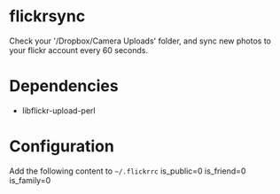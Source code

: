 flickrsync
==========
Check your '/Dropbox/Camera Uploads' folder, and sync new photos to your flickr
account every 60 seconds.

# Dependencies
* libflickr-upload-perl

# Configuration
Add the following content to `~/.flickrrc`
  is_public=0
  is_friend=0
  is_family=0
